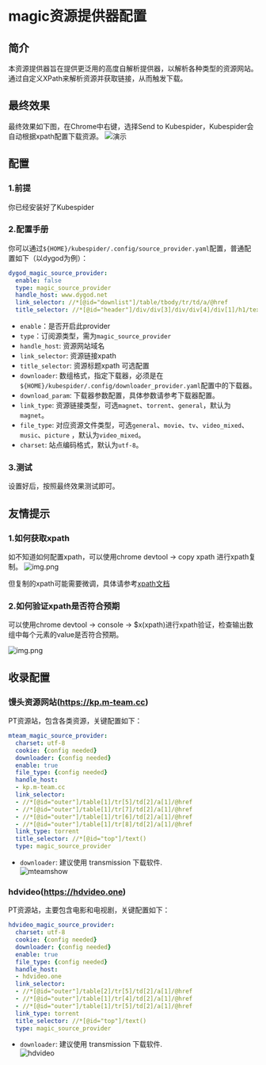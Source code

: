 # magic资源提供器配置

## 简介

本资源提供器旨在提供更泛用的高度自解析提供器，以解析各种类型的资源网站。通过自定义XPath来解析资源并获取链接，从而触发下载。

## 最终效果

最终效果如下图，在Chrome中右键，选择Send to Kubespider，Kubespider会自动根据xpath配置下载资源。
![演示](images/magic_final_show.gif)

## 配置

### 1.前提

你已经安装好了Kubespider

### 2.配置手册

你可以通过`${HOME}/kubespider/.config/source_provider.yaml`配置，普通配置如下（以dygod为例）：

```yaml
dygod_magic_source_provider:
  enable: false
  type: magic_source_provider
  handle_host: www.dygod.net
  link_selector: //*[@id="downlist"]/table/tbody/tr/td/a/@href
  title_selector: //*[@id="header"]/div/div[3]/div/div[4]/div[1]/h1/text()
```

* `enable`：是否开启此provider
* `type`：订阅源类型，需为`magic_source_provider`
* `handle_host`: 资源网站域名
* `link_selector`: 资源链接xpath
* `title_selector`: 资源标题xpath
  可选配置
* `downloader`: 数组格式，指定下载器，必须是在`${HOME}/kubespider/.config/downloader_provider.yaml`配置中的下载器。
* `download_param`: 下载器参数配置，具体参数请参考下载器配置。
* `link_type`: 资源链接类型，可选`magnet`、`torrent`、`general`，默认为`magnet`。
* `file_type`: 对应资源文件类型，可选`general`、`movie`、`tv`、`video_mixed`、`music`、`picture` ，默认为`video_mixed`。
* `charset`: 站点编码格式，默认为`utf-8`。

### 3.测试

设置好后，按照最终效果测试即可。

## 友情提示

### 1.如何获取xpath

如不知道如何配置xpath，可以使用chrome devtool -> copy xpath 进行xpath复制。
![img.png](images/magic_copy_xpath.png)

但复制的xpath可能需要微调，具体请参考[xpath文档](https://www.w3.org/TR/xpath-31/#id-path-expressions)

### 2.如何验证xpath是否符合预期

可以使用chrome devtool -> console -> $x(xpath)进行xpath验证，检查输出数组中每个元素的value是否符合预期。

![img.png](images/magic_validate_xpath.png)

## 收录配置

### 馒头资源网站(https://kp.m-team.cc)
PT资源站，包含各类资源，关键配置如下：
```yaml
mteam_magic_source_provider:
  charset: utf-8
  cookie: {config needed}
  downloader: {config needed}
  enable: true
  file_type: {config needed}
  handle_host:
  - kp.m-team.cc
  link_selector:
  - //*[@id="outer"]/table[1]/tr[5]/td[2]/a[1]/@href
  - //*[@id="outer"]/table[1]/tr[7]/td[2]/a[1]/@href
  - //*[@id="outer"]/table[1]/tr[6]/td[2]/a[1]/@href
  - //*[@id="outer"]/table[1]/tr[8]/td[2]/a[1]/@href
  link_type: torrent
  title_selector: //*[@id="top"]/text()
  type: magic_source_provider
```
* `downloader`: 建议使用 transmission 下载软件.  
![mteamshow](./images/mteam-show.png)

### hdvideo(https://hdvideo.one)
PT资源站，主要包含电影和电视剧，关键配置如下：
```yaml
hdvideo_magic_source_provider:
  charset: utf-8
  cookie: {config needed}
  downloader: {config needed}
  enable: true
  file_type: {config needed}
  handle_host:
  - hdvideo.one
  link_selector:
  - //*[@id="outer"]/table[2]/tr[5]/td[2]/a[1]/@href
  - //*[@id="outer"]/table[1]/tr[4]/td[2]/a[1]/@href
  - //*[@id="outer"]/table[1]/tr[5]/td[2]/a[1]/@href
  link_type: torrent
  title_selector: //*[@id="top"]/text()
  type: magic_source_provider
```
* `downloader`: 建议使用 transmission 下载软件.  
![hdvideo](./images/hdvideo-show.png)